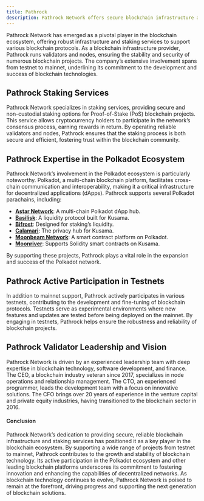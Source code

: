 ```yaml
---
title: Pathrock
description: Pathrock Network offers secure blockchain infrastructure and staking services, supporting multiple protocols from testnet to mainnet.
---
```


Pathrock Network has emerged as a pivotal player in the blockchain ecosystem, offering robust infrastructure and staking services to support various blockchain protocols. As a blockchain infrastructure provider, Pathrock runs validators and nodes, ensuring the stability and security of numerous blockchain projects. The company’s extensive involvement spans from testnet to mainnet, underlining its commitment to the development and success of blockchain technologies.

## Pathrock Staking Services
Pathrock Network specializes in staking services, providing secure and non-custodial staking options for Proof-of-Stake (PoS) blockchain projects. This service allows cryptocurrency holders to participate in the network’s consensus process, earning rewards in return. By operating reliable validators and nodes, Pathrock ensures that the staking process is both secure and efficient, fostering trust within the blockchain community.

## Pathrock Expertise in the Polkadot Ecosystem
Pathrock Network’s involvement in the Polkadot ecosystem is particularly noteworthy. Polkadot, a multi-chain blockchain platform, facilitates cross-chain communication and interoperability, making it a critical infrastructure for decentralized applications (dApps). Pathrock supports several Polkadot parachains, including:

- [**Astar Network**](https://dablock.com/dapps/astar-network/): A multi-chain Polkadot dApp hub.
- [**Basilisk**](https://dablock.com/dapps/basilisk/): A liquidity protocol built for Kusama.
- [**Bifrost**](https://dablock.com/dapps/bifrost/): Designed for staking’s liquidity.
- [**Calamari**](https://dablock.com/dapps/manta-atlantic/): The privacy hub for Kusama.
- [**Moonbeam Network**](https://dablock.com/dapps/moonbeam-network/): A smart contract platform on Polkadot.
- [**Moonriver**](https://dablock.com/dapps/moonbeam-network/): Supports Solidity smart contracts on Kusama.

By supporting these projects, Pathrock plays a vital role in the expansion and success of the Polkadot network.

## Pathrock Active Participation in Testnets
In addition to mainnet support, Pathrock actively participates in various testnets, contributing to the development and fine-tuning of blockchain protocols. Testnets serve as experimental environments where new features and updates are tested before being deployed on the mainnet. By engaging in testnets, Pathrock helps ensure the robustness and reliability of blockchain projects.

## Pathrock Validator Leadership and Vision
Pathrock Network is driven by an experienced leadership team with deep expertise in blockchain technology, software development, and finance. The CEO, a blockchain industry veteran since 2017, specializes in node operations and relationship management. The CTO, an experienced programmer, leads the development team with a focus on innovative solutions. The CFO brings over 20 years of experience in the venture capital and private equity industries, having transitioned to the blockchain sector in 2016.

#### Conclusion
Pathrock Network’s dedication to providing secure, reliable blockchain infrastructure and staking services has positioned it as a key player in the blockchain ecosystem. By supporting a wide range of projects from testnet to mainnet, Pathrock contributes to the growth and stability of blockchain technology. Its active participation in the Polkadot ecosystem and other leading blockchain platforms underscores its commitment to fostering innovation and enhancing the capabilities of decentralized networks. As blockchain technology continues to evolve, Pathrock Network is poised to remain at the forefront, driving progress and supporting the next generation of blockchain solutions.
